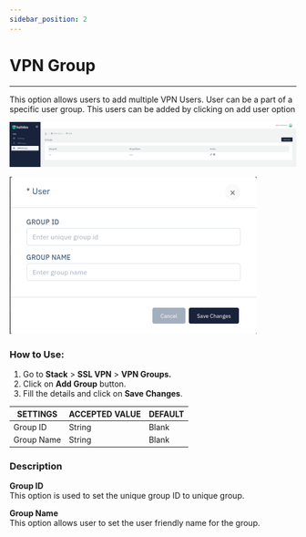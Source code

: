 ```yaml
---
sidebar_position: 2
---
```


# VPN Group

---

This option allows users to add multiple VPN Users. User can be a part of a specific user group. This users can be added by clicking on add user option

![vpngroup](/img/gslb/usergroups.png)  
  
  
![vpngroup](/img/gslb/usergroups2.png)  

### How to Use:

1. Go to **Stack** > **SSL VPN** > **VPN Groups.**
2. Click on **Add Group** button.
3. Fill the details and click on **Save Changes**.  

  
| SETTINGS   | ACCEPTED VALUE | DEFAULT |
|------------|----------------|---------|
| Group ID   | String         | Blank   |
| Group Name | String         | Blank   |
  

### Description

**Group ID**  
This option is used to set the unique group ID to unique group.  

**Group Name**  
This option allows user to set the user friendly name for the group.  